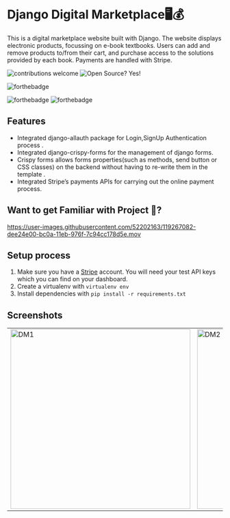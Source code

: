 # Django Digital Marketplace:desktop_computer::moneybag:

This is a digital marketplace website built with Django. The website displays electronic products, focussing on e-book textbooks. Users can add and remove products to/from their cart, and purchase access to the solutions provided by each book. Payments are handled with Stripe.

![contributions welcome](https://img.shields.io/badge/contributions-welcome-brightgreen.svg?style=flat)   ![Open Source? Yes!](https://badgen.net/badge/Open%20Source%20%3F/Yes%21/blue?icon=github)


![forthebadge](https://forthebadge.com/images/badges/made-with-python.svg)
 
 
  ![forthebadge](https://forthebadge.com/images/badges/built-with-love.svg) ![forthebadge](https://forthebadge.com/images/badges/for-you.svg)
## Features
* Integrated django-allauth package for Login,SignUp Authentication process .
* Integrated django-crispy-forms for the management of django forms.
* Crispy forms allows forms properties(such as methods, send button or CSS classes) on the backend without having to re-write them in the template .
* Integrated Stripe’s payments APIs for carrying out the online payment process.

## Want to get Familiar with Project 🤗?
https://user-images.githubusercontent.com/52202163/119267082-dee24e00-bc0a-11eb-976f-7c94cc178d5e.mov


## Setup process

1. Make sure you have a [Stripe](https://stripe.com/) account. You will need your test API keys which you can find on your dashboard.
2. Create a virtualenv with `virtualenv env`
3. Install dependencies with `pip install -r requirements.txt`

## Screenshots
<table>
 <tr>
  <td>
   <img width="420" alt="DM1" src="https://user-images.githubusercontent.com/52202163/119267139-076a4800-bc0b-11eb-9d4c-b59815d1dd23.png">
  </td>
  <td>
   <img width="420" alt="DM2" src="https://user-images.githubusercontent.com/52202163/119267157-0cc79280-bc0b-11eb-8c29-8bb8b837c83c.png">
     </td>
<!--   <td> -->
<!--    <img width="420" alt="DM3" src="https://user-images.githubusercontent.com/52202163/119267162-0f29ec80-bc0b-11eb-81c6-95f03abfd7ae.png">
   <img width="420" alt="DM4" src="https://user-images.githubusercontent.com/52202163/119267165-105b1980-bc0b-11eb-9c54-d13b9edf36b4.png">
   <img width="420" alt="DM5" src="https://user-images.githubusercontent.com/52202163/119267167-10f3b000-bc0b-11eb-894b-dfe4aaaef924.png">
   <img width="420" alt="DM6" src="https://user-images.githubusercontent.com/52202163/119267168-118c4680-bc0b-11eb-8c0e-c805defbd422.png">
   <img width="420" alt="DM7" src="https://user-images.githubusercontent.com/52202163/119267169-1224dd00-bc0b-11eb-9b8a-a8ddf3aef35d.png">
   <img width="420" alt="DM8" src="https://user-images.githubusercontent.com/52202163/119267171-12bd7380-bc0b-11eb-919f-2b9355c3de20.png"> -->

  </td>
 </tr>
</table>



